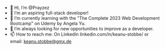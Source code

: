 - 👋 Hi, I’m @Prayzez
- 👀 I’m an aspiring full-stack developer!
- 🌱 I’m currently learning with the "The Complete 2023 Web Development Bootcamp" on Udemy by Angela Yu.
- 💞️ I’m always looking for new opportunities to improve as a developer.
- 📫 How to reach me: On LinkedIn linkedin.com/in/keanu-stobbe/ or email: keanu.stobbe@gmx.de

